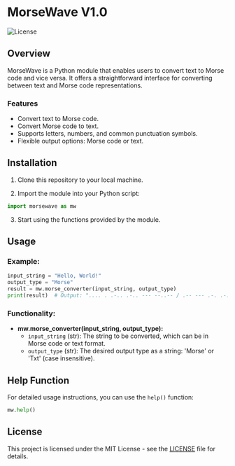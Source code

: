
# MorseWave V1.0

![License](https://img.shields.io/badge/license-MIT-blue.svg)

## Overview

MorseWave is a Python module that enables users to convert text to Morse code and vice versa. It offers a straightforward interface for converting between text and Morse code representations.

### Features

- Convert text to Morse code.
- Convert Morse code to text.
- Supports letters, numbers, and common punctuation symbols.
- Flexible output options: Morse code or text.

## Installation

1. Clone this repository to your local machine.

2. Import the module into your Python script:

```python
import morsewave as mw
```

3. Start using the functions provided by the module.

## Usage

### Example:

```python
input_string = "Hello, World!"
output_type = "Morse"
result = mw.morse_converter(input_string, output_type)
print(result)  # Output: ".... . .-.. .-.. --- --..-- / .-- --- .-. .-.. -.. -.-.--"
```

### Functionality:

- **mw.morse_converter(input_string, output_type):**
  - `input_string` (str): The string to be converted, which can be in Morse code or text format.
  - `output_type` (str): The desired output type as a string: 'Morse' or 'Txt' (case insensitive).

## Help Function

For detailed usage instructions, you can use the `help()` function:

```python
mw.help()
```

## License

This project is licensed under the MIT License - see the [LICENSE](LICENSE) file for details.

